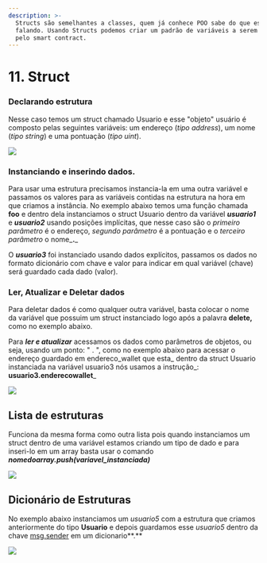 ```yaml
---
description: >-
  Structs são semelhantes a classes, quem já conhece POO sabe do que estou
  falando. Usando Structs podemos criar um padrão de variáveis a serem usadas
  pelo smart contract.
---
```


# 11. Struct

### Declarando estrutura

Nesse caso temos um struct chamado Usuario e esse "objeto" usuário é composto pelas seguintes variáveis: um endereço (_tipo address_), um nome (_tipo string_) e uma pontuação (_tipo uint_).

![](<../.gitbook/assets/image (77).png>)

### Instanciando e inserindo dados.

Para usar uma estrutura precisamos instancia-la em uma outra variável e passamos os valores para as variáveis contidas na estrutura na hora em que criamos a instância. No exemplo abaixo temos uma função chamada **foo** e dentro dela instanciamos o struct Usuario dentro da variável _**usuario1**_ e _**usuario2**_ usando posições implícitas, que nesse caso são o _primeiro parâmetro_ é o endereço, _segundo parâmetro_ é a pontuação e o _terceiro parâmetro_ o nome_**.**_

O _**usuario3**_ foi instanciado usando dados explícitos, passamos os dados no formato dicionário com chave e valor para indicar em qual variável (chave) será guardado cada dado (valor).

### Ler, Atualizar e Deletar dados

Para deletar dados é como qualquer outra variável, basta colocar o nome da variável que possuim um struct instanciado logo após a palavra **delete,** como no exemplo abaixo.

Para _**ler e atualizar**_ acessamos os dados como parâmetros de objetos, ou seja, usando um ponto: " . ", como no exemplo abaixo para acessar o endereço guardado em endereco_wallet que esta_ dentro da struct Usuario instanciada na variável usuario3 nós usamos a instrução_: **usuario3.enderecowallet**_

![](<../.gitbook/assets/image (32).png>)

## Lista de estruturas

Funciona da mesma forma como outra lista pois quando instanciamos um struct dentro de uma variável estamos criando um tipo de dado e para inseri-lo em um array basta usar o comando _**nomedoarray.push(variavel\_instanciada)**_

![](<../.gitbook/assets/image (18).png>)

## Dicionário de Estruturas

No exemplo abaixo instanciamos um _usuario5_ com a estrutura que criamos anteriormente do tipo **Usuario** e depois guardamos esse _usuario5_ dentro da chave [msg.sender](variaveis-built-in-msg.sender-msg.value....md) em um dicionario**.**

![](<../.gitbook/assets/image (112).png>)
